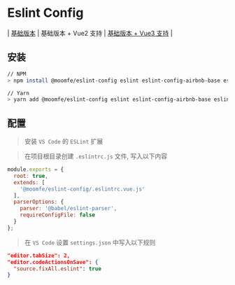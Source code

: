 # Eslint Config

| [基础版本](./README.md) | 基础版本 + Vue2 支持 | [基础版本 + Vue3 支持](./README.VUE3.md) |

## 安装

```bash
// NPM
> npm install @moomfe/eslint-config eslint eslint-config-airbnb-base eslint-plugin-import babel-eslint eslint-plugin-vue --save-dev

// Yarn
> yarn add @moomfe/eslint-config eslint eslint-config-airbnb-base eslint-plugin-import babel-eslint eslint-plugin-vue --dev
```

## 配置

> 安装 `VS Code` 的 `ESLint` 扩展

> 在项目根目录创建 `.eslintrc.js` 文件, 写入以下内容

```js
module.exports = {
  root: true,
  extends: [
    '@moomfe/eslint-config/.eslintrc.vue.js'
  ],
  parserOptions: {
    parser: '@babel/eslint-parser',
    requireConfigFile: false
  }
};
```

> 在 `VS Code` 设置 `settings.json` 中写入以下规则

```json
"editor.tabSize": 2,
"editor.codeActionsOnSave": {
  "source.fixAll.eslint": true
}
```

